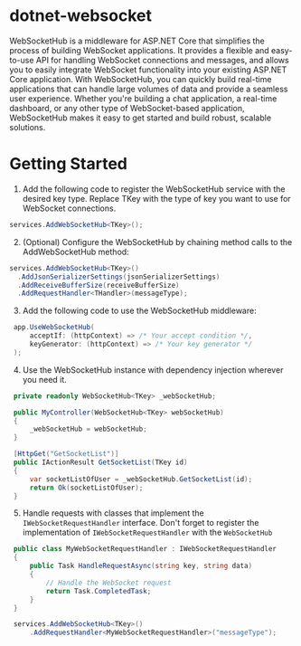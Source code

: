 # dotnet-websocket
WebSocketHub is a middleware for ASP.NET Core that simplifies the process of building WebSocket applications. It provides a flexible and easy-to-use API for handling WebSocket connections and messages, and allows you to easily integrate WebSocket functionality into your existing ASP.NET Core application. With WebSocketHub, you can quickly build real-time applications that can handle large volumes of data and provide a seamless user experience. Whether you're building a chat application, a real-time dashboard, or any other type of WebSocket-based application, WebSocketHub makes it easy to get started and build robust, scalable solutions.

# Getting Started #
1. Add the following code to register the WebSocketHub service with the desired key type.
Replace TKey with the type of key you want to use for WebSocket connections.

  ```cs
  services.AddWebSocketHub<TKey>();
  ```
  
2. (Optional) Configure the WebSocketHub by chaining method calls to the AddWebSocketHub method:

  ```cs
  services.AddWebSocketHub<TKey>()
    .AddJsonSerializerSettings(jsonSerializerSettings)
    .AddReceiveBufferSize(receiveBufferSize)
    .AddRequestHandler<THandler>(messageType);
  ```
  
3. Add the following code to use the WebSocketHub middleware:

  ```cs
   app.UseWebSocketHub(
       acceptIf: (httpContext) => /* Your accept condition */,
       keyGenerator: (httpContext) => /* Your key generator */
   );
  ```
    
4. Use the WebSocketHub instance with dependency injection wherever you need it.

  ```cs
   private readonly WebSocketHub<TKey> _webSocketHub;

   public MyController(WebSocketHub<TKey> webSocketHub)
   {
       _webSocketHub = webSocketHub;
   }
  ```
  
  ```cs
   [HttpGet("GetSocketList")]
   public IActionResult GetSocketList(TKey id)
   {
       var socketListOfUser = _webSocketHub.GetSocketList(id);
       return Ok(socketListOfUser);
   }
  ```
5. Handle requests with classes that implement the ```IWebSocketRequestHandler``` interface.
Don't forget to register the implementation of ```IWebSocketRequestHandler``` with the ```WebSocketHub```
   
  ```cs
   public class MyWebSocketRequestHandler : IWebSocketRequestHandler
   {
       public Task HandleRequestAsync(string key, string data)
       {
           // Handle the WebSocket request
           return Task.CompletedTask;
       }
   }
  ```
  
  ```cs
   services.AddWebSocketHub<TKey>()
       .AddRequestHandler<MyWebSocketRequestHandler>("messageType");
  ```
  
